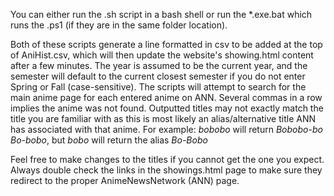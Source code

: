 You can either run the .sh script in a bash shell or run the \*.exe.bat which runs the .ps1 (if they are in the same folder location).

Both of these scripts generate a line formatted in csv to be added at the top of AniHist.csv, which will then update the website's showing.html content after a few minutes.
The year is assumed to be the current year, and the semester will default to the current closest semester if you do not enter Spring or Fall (case-sensitive).
The scripts will attempt to search for the main anime page for each entered anime on ANN. 
Several commas in a row implies the anime was not found.
Outputted titles may not exactly match the title you are familiar with as this is most likely an alias/alternative title ANN has associated with that anime.
For example: *bobobo* will return *Bobobo-bo Bo-bobo*, but *bobo* will return the alias *Bo-Bobo*

Feel free to make changes to the titles if you cannot get the one you expect.
Always double check the links in the showings.html page to make sure they redirect to the proper AnimeNewsNetwork (ANN) page.
